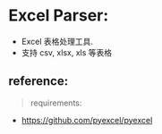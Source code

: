 # Excel Parser:

- Excel 表格处理工具.
- 支持 csv, xlsx, xls 等表格

## reference:

> requirements:

- https://github.com/pyexcel/pyexcel

